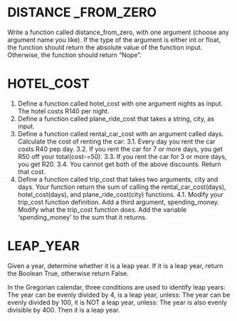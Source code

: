 #   DISTANCE _FROM_ZERO
Write a function called distance_from_zero, with one argument (choose any argument name you like). If the type of the argument is either int or float, the function should return the absolute value of the function input. Otherwise, the function should return “Nope”.

#   HOTEL_COST
   1. Define a function called hotel_cost with one argument nights as input. The hotel costs R140 per night.
   2. Define a function called plane_ride_cost that takes a string, city, as input.
   3. Define a function called rental_car_cost with an argument called days. Calculate the cost of renting the car:
       3.1. Every day you rent the car costs R40 pep day.
       3.2. If you rent the car for 7 or more days, you get R50 off your total(cost-=50).
       3.3. If you rent the car for 3 or more days, you get R20.
       3.4. You cannot get both of the above discounts. Return  that cost.
   4. Define a function called trip_cost that takes two arguments, city and days. Your function return the sum of calling the rental_car_cost(days), hotel_cost(days), and plane_ride_cost(city) functions.
       4.1. Modify your trip_cost function definition. Add a third argument, spending_money. Modify what the trip_cost function does. Add the variable ‘spending_money’ to the sum that it returns.

#   LEAP_YEAR
   Given a year, determine whether it is a leap year. If it is a leap year, return the Boolean True, otherwise return False.

   In the Gregorian calendar, three conditions are used to identify leap years:
       The year can be evenly divided by 4, is a leap year, unless:
       The year can be evenly divided by 100, it is NOT a leap year, unless:
       The year is also evenly divisible by 400. Then it is a leap year.